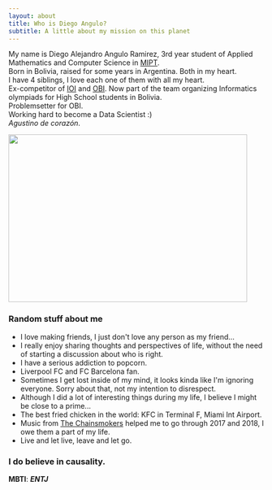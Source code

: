 ```yaml
---
layout: about
title: Who is Diego Angulo?
subtitle: A little about my mission on this planet
---
```

 
My name is Diego Alejandro Angulo Ramirez, 3rd year student of Applied Mathematics and Computer Science in [MIPT](https://mipt.ru/english/).<br>
Born in Bolivia, raised for some years in Argentina. Both in my heart.<br>
I have 4 siblings, I love each one of them with all my heart.<br>
Ex-competitor of [IOI](https://ioinformatics.org/) and [OBI](https://www.facebook.com/olimpiadabolivianadeinformatica).
Now part of the team organizing Informatics olympiads for High School students in Bolivia.<br>
Problemsetter for OBI.<br>
Working hard to become a Data Scientist :)<br>
_Agustino de corazón_.
 
<img src="/assets/img/WayToIran.jpg" width="470" height="330" class="center"/>
 
### Random stuff about me
 
- I love making friends, I just don't love any person as my friend...
- I really enjoy sharing thoughts and perspectives of life, without the need of starting a discussion about who is right.
- I have a serious addiction to popcorn.
- Liverpool FC and FC Barcelona fan.
- Sometimes I get lost inside of my mind, it looks kinda like I'm ignoring everyone. Sorry about that, not my intention to disrespect.
- Although I did a lot of interesting things during my life, I believe I might be close to a prime...
- The best fried chicken in the world: KFC in Terminal F, Miami Int Airport.
- Music from [The Chainsmokers](https://www.youtube.com/watch?v=eACohWVwTOc_) helped me to go through 2017 and 2018, I owe them a part of my life.
- Live and let live, leave and let go.

### I do believe in causality.


**MBTI**: ***ENTJ***